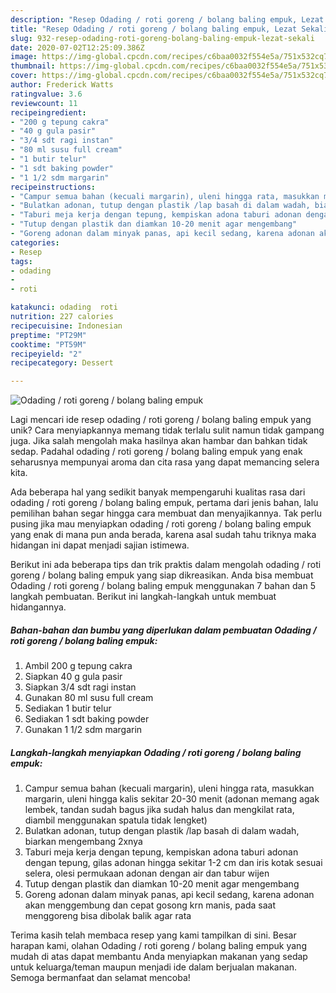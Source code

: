 ```yaml
---
description: "Resep Odading / roti goreng / bolang baling empuk, Lezat Sekali"
title: "Resep Odading / roti goreng / bolang baling empuk, Lezat Sekali"
slug: 932-resep-odading-roti-goreng-bolang-baling-empuk-lezat-sekali
date: 2020-07-02T12:25:09.386Z
image: https://img-global.cpcdn.com/recipes/c6baa0032f554e5a/751x532cq70/odading-roti-goreng-bolang-baling-empuk-foto-resep-utama.jpg
thumbnail: https://img-global.cpcdn.com/recipes/c6baa0032f554e5a/751x532cq70/odading-roti-goreng-bolang-baling-empuk-foto-resep-utama.jpg
cover: https://img-global.cpcdn.com/recipes/c6baa0032f554e5a/751x532cq70/odading-roti-goreng-bolang-baling-empuk-foto-resep-utama.jpg
author: Frederick Watts
ratingvalue: 3.6
reviewcount: 11
recipeingredient:
- "200 g tepung cakra"
- "40 g gula pasir"
- "3/4 sdt ragi instan"
- "80 ml susu full cream"
- "1 butir telur"
- "1 sdt baking powder"
- "1 1/2 sdm margarin"
recipeinstructions:
- "Campur semua bahan (kecuali margarin), uleni hingga rata, masukkan margarin, uleni hingga kalis sekitar 20-30 menit (adonan memang agak lembek, tandan sudah bagus jika sudah halus dan mengkilat rata, diambil menggunakan spatula tidak lengket)"
- "Bulatkan adonan, tutup dengan plastik /lap basah di dalam wadah, biarkan mengembang 2xnya"
- "Taburi meja kerja dengan tepung, kempiskan adona taburi adonan dengan tepung, gilas adonan hingga sekitar 1-2 cm dan iris kotak sesuai selera, olesi permukaan adonan dengan air dan tabur wijen"
- "Tutup dengan plastik dan diamkan 10-20 menit agar mengembang"
- "Goreng adonan dalam minyak panas, api kecil sedang, karena adonan akan menggembung dan cepat gosong krn manis, pada saat menggoreng bisa dibolak balik agar rata"
categories:
- Resep
tags:
- odading
- 
- roti

katakunci: odading  roti 
nutrition: 227 calories
recipecuisine: Indonesian
preptime: "PT29M"
cooktime: "PT59M"
recipeyield: "2"
recipecategory: Dessert

---
```



![Odading / roti goreng / bolang baling empuk](https://img-global.cpcdn.com/recipes/c6baa0032f554e5a/751x532cq70/odading-roti-goreng-bolang-baling-empuk-foto-resep-utama.jpg)

Lagi mencari ide resep odading / roti goreng / bolang baling empuk yang unik? Cara menyiapkannya memang tidak terlalu sulit namun tidak gampang juga. Jika salah mengolah maka hasilnya akan hambar dan bahkan tidak sedap. Padahal odading / roti goreng / bolang baling empuk yang enak seharusnya mempunyai aroma dan cita rasa yang dapat memancing selera kita.



Ada beberapa hal yang sedikit banyak mempengaruhi kualitas rasa dari odading / roti goreng / bolang baling empuk, pertama dari jenis bahan, lalu pemilihan bahan segar hingga cara membuat dan menyajikannya. Tak perlu pusing jika mau menyiapkan odading / roti goreng / bolang baling empuk yang enak di mana pun anda berada, karena asal sudah tahu triknya maka hidangan ini dapat menjadi sajian istimewa.


Berikut ini ada beberapa tips dan trik praktis dalam mengolah odading / roti goreng / bolang baling empuk yang siap dikreasikan. Anda bisa membuat Odading / roti goreng / bolang baling empuk menggunakan 7 bahan dan 5 langkah pembuatan. Berikut ini langkah-langkah untuk membuat hidangannya.

<!--inarticleads1-->

##### Bahan-bahan dan bumbu yang diperlukan dalam pembuatan Odading / roti goreng / bolang baling empuk:

1. Ambil 200 g tepung cakra
1. Siapkan 40 g gula pasir
1. Siapkan 3/4 sdt ragi instan
1. Gunakan 80 ml susu full cream
1. Sediakan 1 butir telur
1. Sediakan 1 sdt baking powder
1. Gunakan 1 1/2 sdm margarin




<!--inarticleads2-->

##### Langkah-langkah menyiapkan Odading / roti goreng / bolang baling empuk:

1. Campur semua bahan (kecuali margarin), uleni hingga rata, masukkan margarin, uleni hingga kalis sekitar 20-30 menit (adonan memang agak lembek, tandan sudah bagus jika sudah halus dan mengkilat rata, diambil menggunakan spatula tidak lengket)
1. Bulatkan adonan, tutup dengan plastik /lap basah di dalam wadah, biarkan mengembang 2xnya
1. Taburi meja kerja dengan tepung, kempiskan adona taburi adonan dengan tepung, gilas adonan hingga sekitar 1-2 cm dan iris kotak sesuai selera, olesi permukaan adonan dengan air dan tabur wijen
1. Tutup dengan plastik dan diamkan 10-20 menit agar mengembang
1. Goreng adonan dalam minyak panas, api kecil sedang, karena adonan akan menggembung dan cepat gosong krn manis, pada saat menggoreng bisa dibolak balik agar rata




Terima kasih telah membaca resep yang kami tampilkan di sini. Besar harapan kami, olahan Odading / roti goreng / bolang baling empuk yang mudah di atas dapat membantu Anda menyiapkan makanan yang sedap untuk keluarga/teman maupun menjadi ide dalam berjualan makanan. Semoga bermanfaat dan selamat mencoba!
